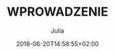 ---
title: WPROWADZENIE
author: Julia
date: '2018-06-20T14:58:55+02:00'
description: '**Cześć**! Właśnie dzisiaj nastał ten dzień, w którym powracam do blogowania. Jestem tak podekscytowana faktem, że znów mam siłę i chęć, by dzielić się z Tobą moimi przemyśleniami, ogromną motywacją, dobrym słowem i energią. To właśnie dla Ciebie, dla dobrych ludzi powstaje ta oto strona. Nie tylko ja jestem swoją motywacją, ale też ludzie, którzy mnie otaczają. Może jesteś jednym z nich? Może przechodzisz obok mnie rano idąc po bułki, i motywujesz mnie właśnie do napisania kilku słów? Widzisz, nie trudno jest stać się czyjąś motywacją. Może właśnie teraz czujesz się niepotrzebny, a tak naprawdę dla mnie jesteś inspiracją? I właśnie o tym będzie mój blog. O tym, że jesteś kimś ważnym, o tym, że jesteś potrzebny innym ludziom, o tym, że każdy z nas ma problemy z, którymi trzeba sobie poradzić. Jestem tutaj dla Ciebie, żeby Cię zmotywować. Temat mojego bloga jest teraz bardzo na topie. Prawie każdy chce być FIT, blablabla. Ale nie tylko o tym będę chciała tutaj pisać. Jestem jak każdy- normalnym człowiekiem, który też ma czasem gorszy dzień. I o tym też chcę Ci pisać. Poruszę każdy temat, nawet ten niewygodny. \
Cieszę się, że jesteś. Że to czytasz, że poświęciłeś sekundę na to, żeby tutaj zajrzeć. Jesteś tu, czyli coś musiało Cię przyciągnąć. Możesz zaglądać cześciej, nie obrażę się. Ze swojej strony obiecuję Ci, że nie będzie nudno. Jeśli będziesz chciał się odprężyć, "wyłączyć" umysł, po prostu odpocząć- jestem tutaj. Wierzę mocno, że będziesz mnie dopingował i pomożesz mi rozkręcić tę stronę. Możesz dzielić się ze mną swoimi myślami, możesz podsunąć mi temat, o którym chciałbyś przeczytać. Bedzie mi niezmiernie miło, jeśli będziesz aktywny. Jeszcze raz dziękuję, że jesteś i, że zmotywowałeś mnie do pisania. Już nie dla siebie, ale dla wszystkich. Do usłyszenia w kolejnym wpisie.'
---